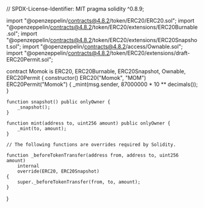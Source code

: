 // SPDX-License-Identifier: MIT
pragma solidity ^0.8.9;

import "@openzeppelin/contracts@4.8.2/token/ERC20/ERC20.sol";
import "@openzeppelin/contracts@4.8.2/token/ERC20/extensions/ERC20Burnable.sol";
import "@openzeppelin/contracts@4.8.2/token/ERC20/extensions/ERC20Snapshot.sol";
import "@openzeppelin/contracts@4.8.2/access/Ownable.sol";
import "@openzeppelin/contracts@4.8.2/token/ERC20/extensions/draft-ERC20Permit.sol";

contract Momok is ERC20, ERC20Burnable, ERC20Snapshot, Ownable, ERC20Permit {
    constructor() ERC20("Momok", "MOM") ERC20Permit("Momok") {
        _mint(msg.sender, 87000000 * 10 ** decimals());
    }

    function snapshot() public onlyOwner {
        _snapshot();
    }

    function mint(address to, uint256 amount) public onlyOwner {
        _mint(to, amount);
    }

    // The following functions are overrides required by Solidity.

    function _beforeTokenTransfer(address from, address to, uint256 amount)
        internal
        override(ERC20, ERC20Snapshot)
    {
        super._beforeTokenTransfer(from, to, amount);
    }
}
